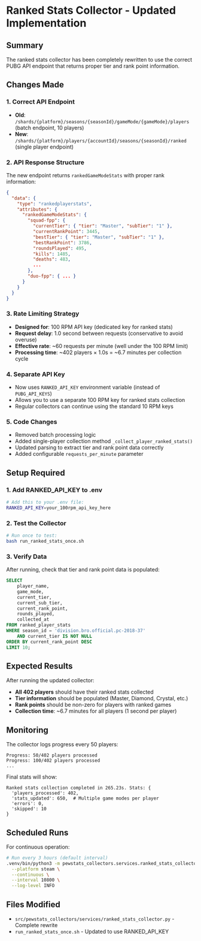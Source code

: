 # Ranked Stats Collector - Updated Implementation

## Summary

The ranked stats collector has been completely rewritten to use the correct PUBG API endpoint that returns proper tier and rank point information.

## Changes Made

### 1. Correct API Endpoint
- **Old**: `/shards/{platform}/seasons/{seasonId}/gameMode/{gameMode}/players` (batch endpoint, 10 players)
- **New**: `/shards/{platform}/players/{accountId}/seasons/{seasonId}/ranked` (single player endpoint)

### 2. API Response Structure
The new endpoint returns `rankedGameModeStats` with proper rank information:
```json
{
  "data": {
    "type": "rankedplayerstats",
    "attributes": {
      "rankedGameModeStats": {
        "squad-fpp": {
          "currentTier": { "tier": "Master", "subTier": "1" },
          "currentRankPoint": 3445,
          "bestTier": { "tier": "Master", "subTier": "1" },
          "bestRankPoint": 3786,
          "roundsPlayed": 495,
          "kills": 1485,
          "deaths": 483,
          ...
        },
        "duo-fpp": { ... }
      }
    }
  }
}
```

### 3. Rate Limiting Strategy
- **Designed for**: 100 RPM API key (dedicated key for ranked stats)
- **Request delay**: 1.0 second between requests (conservative to avoid overuse)
- **Effective rate**: ~60 requests per minute (well under the 100 RPM limit)
- **Processing time**: ~402 players × 1.0s = ~6.7 minutes per collection cycle

### 4. Separate API Key
- Now uses `RANKED_API_KEY` environment variable (instead of `PUBG_API_KEYS`)
- Allows you to use a separate 100 RPM key for ranked stats collection
- Regular collectors can continue using the standard 10 RPM keys

### 5. Code Changes
- Removed batch processing logic
- Added single-player collection method `_collect_player_ranked_stats()`
- Updated parsing to extract tier and rank point data correctly
- Added configurable `requests_per_minute` parameter

## Setup Required

### 1. Add RANKED_API_KEY to .env
```bash
# Add this to your .env file:
RANKED_API_KEY=your_100rpm_api_key_here
```

### 2. Test the Collector
```bash
# Run once to test:
bash run_ranked_stats_once.sh
```

### 3. Verify Data
After running, check that tier and rank point data is populated:
```sql
SELECT
    player_name,
    game_mode,
    current_tier,
    current_sub_tier,
    current_rank_point,
    rounds_played,
    collected_at
FROM ranked_player_stats
WHERE season_id = 'division.bro.official.pc-2018-37'
    AND current_tier IS NOT NULL
ORDER BY current_rank_point DESC
LIMIT 10;
```

## Expected Results

After running the updated collector:
- **All 402 players** should have their ranked stats collected
- **Tier information** should be populated (Master, Diamond, Crystal, etc.)
- **Rank points** should be non-zero for players with ranked games
- **Collection time**: ~6.7 minutes for all players (1 second per player)

## Monitoring

The collector logs progress every 50 players:
```
Progress: 50/402 players processed
Progress: 100/402 players processed
...
```

Final stats will show:
```
Ranked stats collection completed in 265.23s. Stats: {
  'players_processed': 402,
  'stats_updated': 650,  # Multiple game modes per player
  'errors': 0,
  'skipped': 10
}
```

## Scheduled Runs

For continuous operation:
```bash
# Run every 3 hours (default interval)
.venv/bin/python3 -m pewstats_collectors.services.ranked_stats_collector \
  --platform steam \
  --continuous \
  --interval 10800 \
  --log-level INFO
```

## Files Modified
- `src/pewstats_collectors/services/ranked_stats_collector.py` - Complete rewrite
- `run_ranked_stats_once.sh` - Updated to use RANKED_API_KEY
